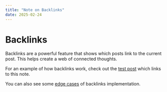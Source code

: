```yaml
---
title: "Note on Backlinks"
date: 2025-02-24
---
```


# Backlinks

Backlinks are a powerful feature that shows which posts link to the current post. This helps create a web of connected thoughts.

For an example of how backlinks work, check out the [test post](test.html) which links to this note.

You can also see some [edge cases](edge-case.html) of backlinks implementation.
